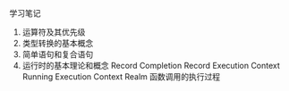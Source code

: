 学习笔记
1. 运算符及其优先级
2. 类型转换的基本概念
3. 简单语句和复合语句
4. 运行时的基本理论和概念
   Record Completion Record
   Execution Context
   Running Execution Context
   Realm
   函数调用的执行过程